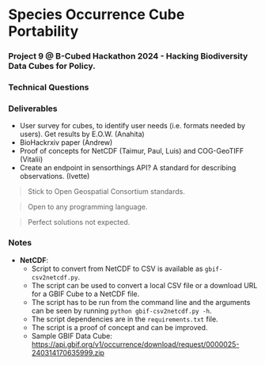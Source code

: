 # Species Occurrence Cube Portability

### Project 9 @ B-Cubed Hackathon 2024 - Hacking Biodiversity Data Cubes for Policy.

### Technical Questions

### Deliverables

- User survey for cubes, to identify user needs (i.e. formats needed by users). Get results by E.O.W. (Anahita)
- BioHackrxiv paper (Andrew)
- Proof of concepts for NetCDF (Taimur, Paul, Luis) and COG-GeoTIFF (Vitalii)
- Create an endpoint in sensorthings API? A standard for describing observations. (Ivette)

> Stick to Open Geospatial Consortium standards.

> Open to any programming language.

> Perfect solutions not expected.

### Notes

- **NetCDF**: 
    - Script to convert from NetCDF to CSV is available as `gbif-csv2netcdf.py`.
    - The script can be used to convert a local CSV file or a download URL for a GBIF Cube to a NetCDF file.
    - The script has to be run from the command line and the arguments can be seen by running `python gbif-csv2netcdf.py -h`.
    - The script dependencies are in the `requirements.txt` file.
    - The script is a proof of concept and can be improved.
    - Sample GBIF Data Cube: https://api.gbif.org/v1/occurrence/download/request/0000025-240314170635999.zip